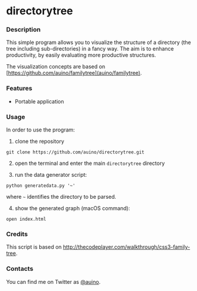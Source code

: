 # directorytree

### Description ###

This simple program allows you to visualize the structure of a directory (the tree including sub-directories) in a fancy way.
The aim is to enhance productivity, by easily evaluating more productive structures.

The visualization concepts are based on [https://github.com/auino/familytree](auino/familytree).

### Features ###

 * Portable application

### Usage ###

In order to use the program:

 1. clone the repository

```
git clone https://github.com/auino/directorytree.git
```

 2. open the terminal and enter the main `directorytree` directory

 3. run the data generator script:

```
python generatedata.py '~'
```

  where `~` identifies the directory to be parsed.

 4. show the generated graph (macOS command):

```
open index.html
```

### Credits ###

This script is based on http://thecodeplayer.com/walkthrough/css3-family-tree.

### Contacts ###

You can find me on Twitter as [@auino](https://twitter.com/auino).
